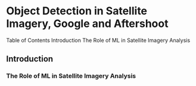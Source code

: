 # Object Detection in Satellite Imagery, Google and Aftershoot

Table of Contents
  Introduction
    The Role of ML in Satellite Imagery Analysis

## Introduction
### The Role of ML in Satellite Imagery Analysis
